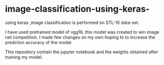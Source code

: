# image-classification-using-keras-
using keras ,image classification is performed on  STL-10 data-set. 

I have used pretrained model of vgg16, this model was created to win image net competition. I made few changes on my own hoping to to increase the predction accuracy of the model.  

This repository contain the jupyter notebook and the weights obtained after training my  model. 
